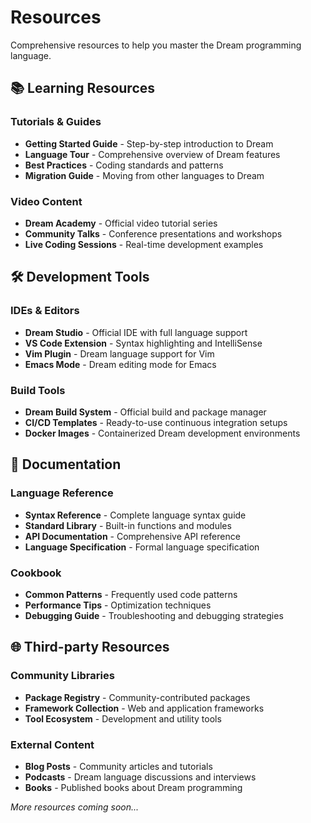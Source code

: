 # Resources

Comprehensive resources to help you master the Dream programming language.

## 📚 Learning Resources

### Tutorials & Guides
- **Getting Started Guide** - Step-by-step introduction to Dream
- **Language Tour** - Comprehensive overview of Dream features
- **Best Practices** - Coding standards and patterns
- **Migration Guide** - Moving from other languages to Dream

### Video Content
- **Dream Academy** - Official video tutorial series
- **Community Talks** - Conference presentations and workshops
- **Live Coding Sessions** - Real-time development examples

## 🛠️ Development Tools

### IDEs & Editors
- **Dream Studio** - Official IDE with full language support
- **VS Code Extension** - Syntax highlighting and IntelliSense
- **Vim Plugin** - Dream language support for Vim
- **Emacs Mode** - Dream editing mode for Emacs

### Build Tools
- **Dream Build System** - Official build and package manager
- **CI/CD Templates** - Ready-to-use continuous integration setups
- **Docker Images** - Containerized Dream development environments

## 📖 Documentation

### Language Reference
- **Syntax Reference** - Complete language syntax guide
- **Standard Library** - Built-in functions and modules
- **API Documentation** - Comprehensive API reference
- **Language Specification** - Formal language specification

### Cookbook
- **Common Patterns** - Frequently used code patterns
- **Performance Tips** - Optimization techniques
- **Debugging Guide** - Troubleshooting and debugging strategies

## 🌐 Third-party Resources

### Community Libraries
- **Package Registry** - Community-contributed packages
- **Framework Collection** - Web and application frameworks
- **Tool Ecosystem** - Development and utility tools

### External Content
- **Blog Posts** - Community articles and tutorials
- **Podcasts** - Dream language discussions and interviews
- **Books** - Published books about Dream programming

*More resources coming soon...*